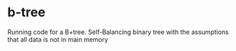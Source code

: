# b-tree
Running code for a B+tree.
Self-Balancing binary tree with the assumptions that all data is not in main memory
